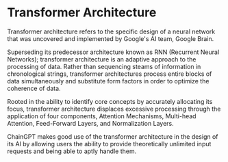 # Transformer Architecture

Transformer architecture refers to the specific design of a neural network that was uncovered and implemented by Google's AI team, Google Brain.

Superseding its predecessor architecture known as RNN (Recurrent Neural Networks); transformer architecture is an adaptive approach to the processing of data. Rather than sequencing steams of information in chronological strings, transformer architectures process entire blocks of data simultaneously and substitute form factors in order to optimize the coherence of data.

Rooted in the ability to identify core concepts by accurately allocating its focus, transformer architecture displaces excessive processing through the application of four components, Attention Mechanisms, Multi-head Attention, Feed-Forward Layers, and Normalization Layers.&#x20;

ChainGPT makes good use of the transformer architecture in the design of its AI by allowing users the ability to provide theoretically unlimited input requests and being able to aptly handle them.





